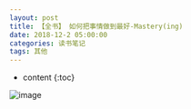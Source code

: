 ```yaml
---
layout: post
title: 【全书】 如何把事情做到最好-Mastery(ing)
date: 2018-12-2 05:00:00
categories: 读书笔记
tags: 其他
---
```

* content
{:toc}

![image](https://user-images.githubusercontent.com/18595935/52095343-f34b4880-2605-11e9-99bc-be7a6ebeba0d.png)

